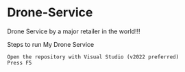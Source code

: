 # Drone-Service
Drone Service by a major retailer in the world!!!

Steps to run My Drone Service

    Open the repository with Visual Studio (v2022 preferred)
    Press F5
